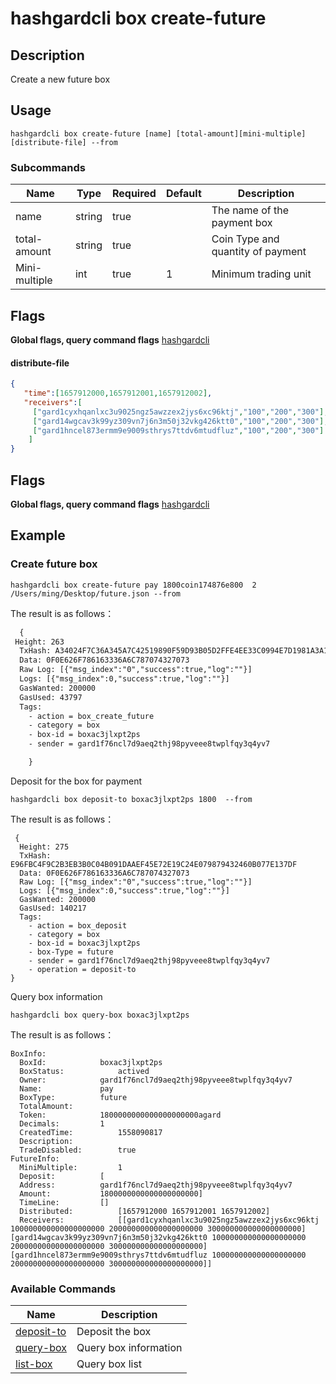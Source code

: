 # hashgardcli box create-future

## Description
Create a new future box

## Usage
```shell
hashgardcli box create-future [name] [total-amount][mini-multiple] [distribute-file] --from
```

### Subcommands

| Name | Type  | Required  | Default| Description              |
| ------------- | ------ | -------- | ------ | ---------------------- |
| name          | string | true   |        | The name of the payment box |
| total-amount  | string | true   |        | Coin Type and quantity of payment |
| Mini-multiple | int    | true    | 1      | Minimum trading unit |

## Flags

**Global flags, query command flags** [hashgardcli](../README.md)

#### distribute-file

```json
{
   "time":[1657912000,1657912001,1657912002],
   "receivers":[
     ["gard1cyxhqanlxc3u9025ngz5awzzex2jys6xc96ktj","100","200","300"],
     ["gard14wgcav3k99yz309vn7j6n3m50j32vkg426ktt0","100","200","300"],
     ["gard1hncel873ermm9e9009sthrys7ttdv6mtudfluz","100","200","300"]
    ]
}
```



## Flags

**Global flags, query command flags** [hashgardcli](../README.md)

## Example
### Create future box
```shell
hashgardcli box create-future pay 1800coin174876e800  2 /Users/ming/Desktop/future.json --from
```
The result is as follows：
```txt
  {
 Height: 263
  TxHash: A34024F7C36A345A7C42519890F59D93B05D2FFE4EE33C0994E7D1981A3A1EA5
  Data: 0F0E626F786163336A6C787074327073
  Raw Log: [{"msg_index":"0","success":true,"log":""}]
  Logs: [{"msg_index":0,"success":true,"log":""}]
  GasWanted: 200000
  GasUsed: 43797
  Tags:
    - action = box_create_future
    - category = box
    - box-id = boxac3jlxpt2ps
    - sender = gard1f76ncl7d9aeq2thj98pyveee8twplfqy3q4yv7

    }
```

Deposit for the box for payment

```
hashgardcli box deposit-to boxac3jlxpt2ps 1800  --from
```

The result is as follows：

```
 {
  Height: 275
  TxHash: E96FBC4F9C2B3EB3B0C04B091DAAEF45E72E19C24E079879432460B077E137DF
  Data: 0F0E626F786163336A6C787074327073
  Raw Log: [{"msg_index":"0","success":true,"log":""}]
  Logs: [{"msg_index":0,"success":true,"log":""}]
  GasWanted: 200000
  GasUsed: 140217
  Tags:
    - action = box_deposit
    - category = box
    - box-id = boxac3jlxpt2ps
    - box-Type = future
    - sender = gard1f76ncl7d9aeq2thj98pyveee8twplfqy3q4yv7
    - operation = deposit-to
}
```
Query box information

```
hashgardcli box query-box boxac3jlxpt2ps
```

The result is as follows：

```
BoxInfo:
  BoxId:			boxac3jlxpt2ps
  BoxStatus:			actived
  Owner:			gard1f76ncl7d9aeq2thj98pyveee8twplfqy3q4yv7
  Name:				pay
  BoxType:			future
  TotalAmount:			
  Token:			1800000000000000000000agard
  Decimals:			1
  CreatedTime:			1558090817
  Description:			
  TradeDisabled:		true
FutureInfo:
  MiniMultiple:			1
  Deposit:			[
  Address:			gard1f76ncl7d9aeq2thj98pyveee8twplfqy3q4yv7
  Amount:			1800000000000000000000]			
  TimeLine:			[]
  Distributed:			[1657912000 1657912001 1657912002]
  Receivers:			[[gard1cyxhqanlxc3u9025ngz5awzzex2jys6xc96ktj 100000000000000000000 200000000000000000000 300000000000000000000] [gard14wgcav3k99yz309vn7j6n3m50j32vkg426ktt0 100000000000000000000 200000000000000000000 300000000000000000000] [gard1hncel873ermm9e9009sthrys7ttdv6mtudfluz 100000000000000000000 200000000000000000000 300000000000000000000]]

```



### Available Commands

| Name          | Description              |
| --------------------------- | ---------------------- |
| [deposit-to](deposit-to.md) |Deposit the box    |
| [query-box](query-box.md)   | Query box information |
| [list-box](list-box.md)    | Query box list     |
